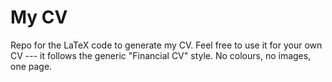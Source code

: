 # My CV
Repo for the LaTeX code to generate my CV. Feel free to use it for your own CV --- it follows the generic "Financial CV" style. No colours, no images, one page.
